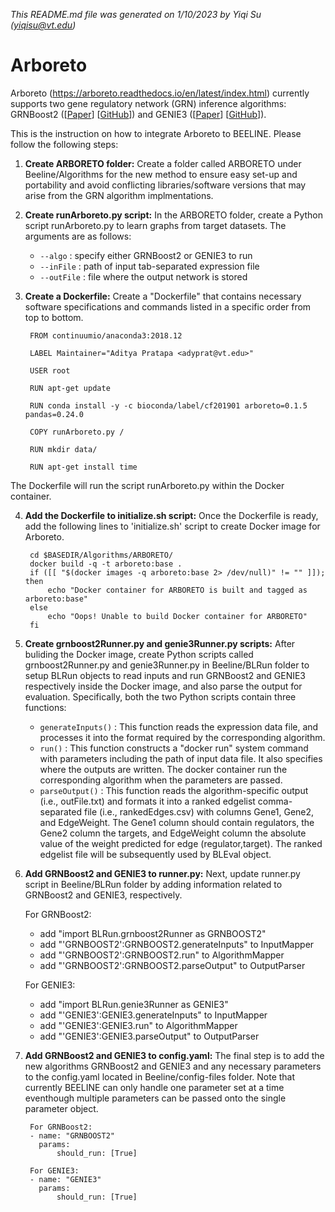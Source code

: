 *This README.md file was generated on 1/10/2023 by Yiqi Su (yiqisu@vt.edu)*
<!-- remove all comments (like this) before final save  -->

# Arboreto

Arboreto (https://arboreto.readthedocs.io/en/latest/index.html) currently supports two gene regulatory network (GRN) inference algorithms: GRNBoost2 ([[Paper](https://doi.org/10.1093/bioinformatics/bty916)] [[GitHub](https://github.com/aertslab/GRNBoost)]) and GENIE3 ([[Paper](https://doi.org/10.1371/journal.pone.0012776)] [[GitHub](https://github.com/vahuynh/GENIE3)]).

This is the instruction on how to integrate Arboreto to BEELINE. Please follow the following steps:

1. **Create ARBORETO folder:** Create a folder called ARBORETO under Beeline/Algorithms for the new method to ensure easy set-up and portability and avoid conflicting libraries/software versions that may arise from the GRN algorithm implmentations.


2. **Create runArboreto.py script:** In the ARBORETO folder, create a Python script runArboreto.py to learn graphs from target datasets. The arguments are as follows:

   - ``--algo`` : specify either GRNBoost2 or GENIE3 to run
   - ``--inFile`` : path of input tab-separated expression file
   - ``--outFile`` : file where the output network is stored 


3. **Create a Dockerfile:** Create a "Dockerfile" that contains necessary software specifications and commands listed in a specific order from top to bottom. 


        FROM continuumio/anaconda3:2018.12
        
        LABEL Maintainer="Aditya Pratapa <adyprat@vt.edu>"
        
        USER root
        
        RUN apt-get update
        
        RUN conda install -y -c bioconda/label/cf201901 arboreto=0.1.5 pandas=0.24.0
        
        COPY runArboreto.py /
        
        RUN mkdir data/
        
        RUN apt-get install time

The Dockerfile will run the script runArboreto.py within the Docker container.

4. **Add the Dockerfile to initialize.sh script:** Once the Dockerfile is ready, add the following lines to 'initialize.sh' script to create Docker image for Arboreto.


        cd $BASEDIR/Algorithms/ARBORETO/
        docker build -q -t arboreto:base .
        if ([[ "$(docker images -q arboreto:base 2> /dev/null)" != "" ]]); then
            echo "Docker container for ARBORETO is built and tagged as arboreto:base"
        else
            echo "Oops! Unable to build Docker container for ARBORETO"
        fi

5. **Create grnboost2Runner.py and genie3Runner.py scripts:** After buliding the Docker image, create Python scripts called grnboost2Runner.py and genie3Runner.py in Beeline/BLRun folder to setup BLRun objects to read inputs and run GRNBoost2 and GENIE3 respectively inside the Docker image, and also parse the output for evaluation. Specifically, both the two Python scripts contain three functions:

   - ``generateInputs()`` : This function reads the expression data file, and processes it into the format required by the corresponding algorithm. 
   - ``run()`` : This function constructs a "docker run" system command with parameters including the path of input data file. It also specifies where the outputs are written. The docker container run the corresponding algorithm when the parameters are passed. 
   - ``parseOutput()`` : This function reads the algorithm-specific output (i.e., outFile.txt) and formats it into a ranked edgelist comma-separated file (i.e., rankedEdges.csv) with columns Gene1, Gene2, and EdgeWeight. The Gene1 column should contain regulators, the Gene2 column the targets, and EdgeWeight column the absolute value of the weight predicted for edge (regulator,target). The ranked edgelist file will be subsequently used by BLEval object. 

6. **Add GRNBoost2 and GENIE3 to runner.py:** Next, update runner.py script in Beeline/BLRun folder by adding information related to GRNBoost2 and GENIE3, respectively. 

    For GRNBoost2:
    - add "import BLRun.grnboost2Runner as GRNBOOST2"
    - add "'GRNBOOST2':GRNBOOST2.generateInputs" to InputMapper
    - add "'GRNBOOST2':GRNBOOST2.run" to AlgorithmMapper
    - add "'GRNBOOST2':GRNBOOST2.parseOutput" to OutputParser

    For GENIE3:
    - add "import BLRun.genie3Runner as GENIE3"
    - add "'GENIE3':GENIE3.generateInputs" to InputMapper
    - add "'GENIE3':GENIE3.run" to AlgorithmMapper
    - add "'GENIE3':GENIE3.parseOutput" to OutputParser


7. **Add GRNBoost2 and GENIE3 to config.yaml:** The final step is to add the new algorithms GRNBoost2 and GENIE3 and any necessary parameters to the config.yaml located in Beeline/config-files folder. Note that currently BEELINE can only handle one parameter set at a time eventhough multiple parameters can be passed onto the single parameter object.


        For GRNBoost2:
        - name: "GRNBOOST2"
          params: 
              should_run: [True]

        For GENIE3:
        - name: "GENIE3"
          params: 
              should_run: [True]


